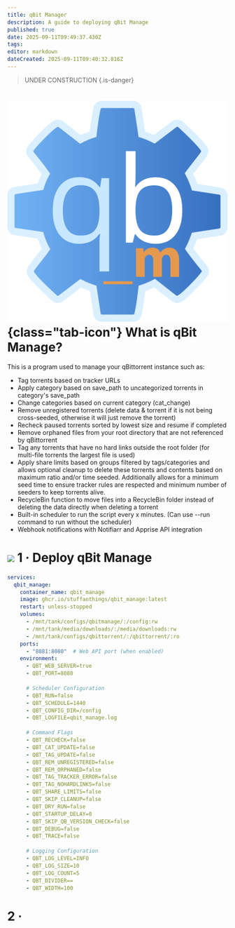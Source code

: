 ```yaml
---
title: qBit Manager
description: A guide to deploying qBit Manage
published: true
date: 2025-09-11T09:49:37.430Z
tags: 
editor: markdown
dateCreated: 2025-09-11T09:40:32.816Z
---
```


> UNDER CONSTRUCTION
{.is-danger}



# ![](/qbit-manage.png){class="tab-icon"} What is qBit Manage?
This is a program used to manage your qBittorrent instance such as:

- Tag torrents based on tracker URLs
- Apply category based on save_path to uncategorized torrents in category's save_path
- Change categories based on current category (cat_change)
- Remove unregistered torrents (delete data & torrent if it is not being cross-seeded, otherwise it will just remove the torrent)
- Recheck paused torrents sorted by lowest size and resume if completed
- Remove orphaned files from your root directory that are not referenced by qBittorrent
- Tag any torrents that have no hard links outside the root folder (for multi-file torrents the largest file is used)
- Apply share limits based on groups filtered by tags/categories and allows optional cleanup to delete these torrents and contents based on maximum ratio and/or time seeded. Additionally allows for a minimum seed time to ensure tracker rules are respected and minimum number of seeders to keep torrents alive.
- RecycleBin function to move files into a RecycleBin folder instead of deleting the data directly when deleting a torrent
- Built-in scheduler to run the script every x minutes. (Can use --run command to run without the scheduler)
- Webhook notifications with Notifiarr and Apprise API integration


# <img src="/docker.png" class="tab-icon"> 1 · Deploy qBit Manage
```yaml
services:
  qbit_manage:
    container_name: qbit_manage
    image: ghcr.io/stuffanthings/qbit_manage:latest
    restart: unless-stopped
    volumes:
      - /mnt/tank/configs/qbitmanage/:/config:rw
      - /mnt/tank/media/downloads/:/media/downloads:rw
      - /mnt/tank/configs/qbittorrent/:/qbittorrent/:ro
    ports:
      - "8081:8080"  # Web API port (when enabled)
    environment:
      - QBT_WEB_SERVER=true
      - QBT_PORT=8080

      # Scheduler Configuration
      - QBT_RUN=false
      - QBT_SCHEDULE=1440
      - QBT_CONFIG_DIR=/config
      - QBT_LOGFILE=qbit_manage.log

      # Command Flags
      - QBT_RECHECK=false
      - QBT_CAT_UPDATE=false
      - QBT_TAG_UPDATE=false
      - QBT_REM_UNREGISTERED=false
      - QBT_REM_ORPHANED=false
      - QBT_TAG_TRACKER_ERROR=false
      - QBT_TAG_NOHARDLINKS=false
      - QBT_SHARE_LIMITS=false
      - QBT_SKIP_CLEANUP=false
      - QBT_DRY_RUN=false
      - QBT_STARTUP_DELAY=0
      - QBT_SKIP_QB_VERSION_CHECK=false
      - QBT_DEBUG=false
      - QBT_TRACE=false

      # Logging Configuration
      - QBT_LOG_LEVEL=INFO
      - QBT_LOG_SIZE=10
      - QBT_LOG_COUNT=5
      - QBT_DIVIDER==
      - QBT_WIDTH=100
```


# 2 · 